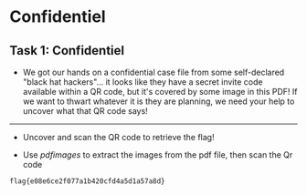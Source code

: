 # Confidentiel

## Task 1: Confidentiel

* We got our hands on a confidential case file from some self-declared "black hat hackers"... it looks like they have a secret invite code available within a QR code, but it's covered by some image in this PDF! If we want to thwart whatever it is they are planning, we need your help to uncover what that QR code says!

---

* Uncover and scan the QR code to retrieve the flag!

- Use *pdfimages* to extract the images from the pdf file, then scan the Qr code
```
flag{e08e6ce2f077a1b420cfd4a5d1a57a8d}
```
